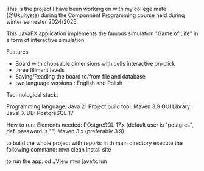 This is the project I have been working on  with my college mate (@Okultysta) during the Componnent Programming course held during winter semester 2024/2025.

This JavaFX application implements the famous simulation "Game of Life" in a form of interactive simulation.

Features:
- Board with choosable dimensions with cells interactive on-click
- three fillment levels
- Saving/Reading the board to/from file and database
- two language versions : English and Polish

Technological stack:

Programming language: Java 21
Project build tool: Maven 3.9
GUI Library: JavaFX
DB: PostgreSQL 17

How to run:
Elements needed:
POstgreSQL 17.x (default user is "postgres", def. password is "")
Maven 3.x (preferably 3.9)

to build the whole project with reports in th main directory execute the following command:
mvn clean install site

to run the app:
cd ./View
mvn javafx:run



